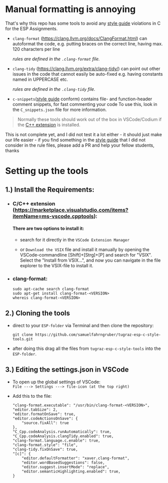 # Manual formatting is annoying

That's why this repo has some tools to avoid any [style guide](https://tc.tugraz.at/main/mod/page/view.php?id=55770) violations in C for the ESP Assignments.

- `clang-format` (https://clang.llvm.org/docs/ClangFormat.html)
  can autoformat the code, e.g. putting braces on the correct line, having max. 120 characters per line

  _rules are defined in the `.clang-format` file._

- `clang-tidy` (https://clang.llvm.org/extra/clang-tidy/)
  can point out other issues in the code that cannot easily be auto-fixed e.g. having constants named in UPPERCASE etc.

  _rules are defined in the `.clang-tidy` file._

- `c-snippets`([style guide](https://tc.tugraz.at/main/mod/page/view.php?id=55770) conform)
contains file- and function-header comment snippets, for fast commenting your code
To use this, look in the `C_snippets.json` file for more information.

 >Normally these tools should work out of the box in VSCode/Codium if the [C++ extension](https://code.visualstudio.com/docs/languages/cpp) is installed.

This is not complete yet, and I did not test it a lot either - it should just make our life easier - if you find something in the [style guide](https://tc.tugraz.at/main/mod/page/view.php?id=55770) that I did not consider in the rule files, please add a PR and help your fellow students, thanks


# Setting up the tools
## 1.) Install the Requirements:

- ### C/C++ extension (https://marketplace.visualstudio.com/items?itemName=ms-vscode.cpptools):

  #### There are two  options to install it:

    - search for it directly in the `VSCode Extension Manager`</br>
    
    - or `Download the VSIX` file and install it manually by opening the VSCode-commandline [Shift]+[Strg]+[P] and search for "VSIX". Select the "Install from VSIX...", and now you can navigate in the file explorer to the VSIX-file to install it.

- ### clang-format:
	  sudo apt-cache search clang-format
	  sudo apt-get install clang-format-<VERSION>
	  whereis clang-format-<VERSION>


## 2.) Cloning the tools

- direct to your `ESP-folder` via Terminal and then clone the repository:

      git clone https://github.com/samuelfahrngruber/tugraz-esp-c-style-tools.git

- after doing this drag all the files from `tugraz-esp-c-style-tools` into the `ESP-folder`.

## 3.) Editing the settings.json in VSCode

- To open up the global settings of VSCode: </br>`File ---> Settings ---> file-icon (at the top right)`

- Add this to the file:

      "clang-format.executable": "/usr/bin/clang-format-<VERSION>",
      "editor.tabSize": 2,
      "editor.formatOnSave": true,
      "editor.codeActionsOnSave": {
          "source.fixAll": true
      },
      "C_Cpp.codeAnalysis.runAutomatically": true,
      "C_Cpp.codeAnalysis.clangTidy.enabled": true,
      "clang-format.language.c.enable": true,
      "clang-format.style": "file",
      "clang-tidy.fixOnSave": true,
      "[c]": {
          "editor.defaultFormatter": "xaver.clang-format",
          "editor.wordBasedSuggestions": false,
          "editor.suggest.insertMode": "replace",
          "editor.semanticHighlighting.enabled": true,
      }

